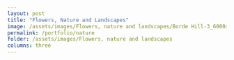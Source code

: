 ```yaml
---
layout: post
title: "Flowers, Nature and Landscapes"
image: /assets/images/Flowers, nature and landscapes/Borde Hill-3_6000x4000.JPEG
permalink: /portfolio/nature
folder: /assets/images/Flowers, nature and landscapes
columns: three
---
```

